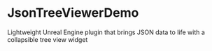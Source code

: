 # JsonTreeViewerDemo
Lightweight Unreal Engine plugin that brings JSON data to life with a collapsible tree view widget
